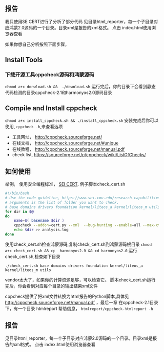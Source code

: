 ## 报告
我只使用SE CERT进行了分析了部分代码
见目录html_reporter，每一个子目录对应鸿蒙2.0源码的一个目录。目录xml是报告的xml格式。 点击 index.html使用浏览器查看

如果你想自己分析按照下面步骤，
## Install Tools
### 下载开源工具cppcheck源码和鸿蒙源码

`chmod a+x donwload.sh &&  ./download.sh`
运行完后，你的目录下会看到静态代码检测的目录cppcheck-2.1和harmonyos2.0源码目录

## Compile and Install cppcheck
`chmod a+x install_cppcheck.sh && ./install_cppcheck.sh`
安装完成后你可以使用, `cppcheck -h`,来查看选项
- 工具网址， http://cppcheck.sourceforge.net/
- 在线文档， http://cppcheck.sourceforge.net/#unique
- 在线教程， http://cppcheck.sourceforge.net/manual.pdf
- check list, https://sourceforge.net/p/cppcheck/wiki/ListOfChecks/


## 如何使用
举例， 使用安全编程标准， [SEI CERT](https://www.sei.cmu.edu/research-capabilities/all-work/display.cfm?customel_datapageid_4050=21274).
例子脚本check_cert.sh
```bash
#!/bin/bash
# Use the code guideline, https://www.sei.cmu.edu/research-capabilities/all-work/display.cfm?customel_datapageid_4050=21274  to check 
# arguments is the list of folder you want to check.
# base domains drivers foundation kernel/liteos_a kernel/liteos_m utils vendor
for dir in $@
do
	name=$( basename $dir )
	cppcheck --addon=cert.py --xml  --bug-hunting --enable=all --max-ctu-depth=6  --output-file=${name}_report.xml -I . --config-exclude=third_party/ ${dir}
	echo $dir >> analysis.log
done
```
使用check_cert.sh检查鸿蒙源码,复制check_cert.sh到鸿蒙源码根目录
`chmod a+x check_cert.sh && cp  harmonyos2.0 && cd harmonyos2.0`
运行check_cert.sh,检查如下目录

`./check_cert.sh base domains drivers foundation kernel/liteos_a kernel/liteos_m utils`

vendor太大了，如果你的计算资源足够，可以检查它。
脚本check_cert.sh运行完后，你会看到对应每个目录的输出结果xml文件


cppcheck提供了把xml文件转换为html报告的Python脚本,具体见 http://cppcheck.sourceforge.net/manual.pdf ，最后一章
在cppcheck-2.1目录下，有一个目录 htmlreport
帮助信息， `htmlreport/cppcheck-htmlreport -h`

## 报告
见目录html_reporter，每一个子目录对应鸿蒙2.0源码的一个目录。目录xml是报告的xml格式。
点击 index.html使用浏览器查看
